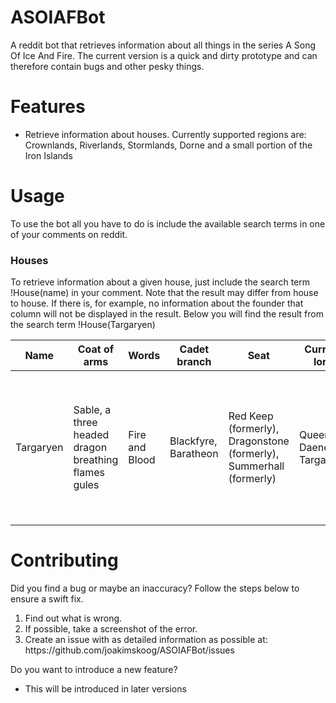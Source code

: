 ASOIAFBot
=========

A reddit bot that retrieves information about all things in the series A Song Of Ice And Fire. The current version is a quick and dirty prototype and can therefore contain bugs and other pesky things. 


Features
=========
<ul>
<li>Retrieve information about houses. Currently supported regions are: Crownlands, Riverlands, Stormlands, Dorne and a small portion of the Iron Islands</li>
</ul>


Usage
=========
To use the bot all you have to do is include the available search terms in one of your comments on reddit.

<h3>Houses</h3>
To retrieve information about a given house, just include the search term !House(name) in your comment. Note that the result may differ from house to house. If there is, for example, no information about the founder that column will not be displayed in the result. Below you will find the result from the search term !House(Targaryen)


| Name | Coat of arms | Words | Cadet branch | Seat | Current lord | Region | Title | Overlord | Founded|
| ------------- | ------------- | ------------- | ------------- | ------------- | ------------- | ------------- | ------------- | ------------- | ------------- |
| Targaryen  | Sable, a three headed dragon breathing flames gules | Fire and Blood | Blackfyre, Baratheon | Red Keep (formerly), Dragonstone (formerly), Summerhall (formerly) | Queen Daenerys Targaryen | King's Landing, Dragonstone, Valyria | King of the Seven Kingdoms, Lord of the Andals, the Rhoynar and the First Men, Prince of Dragonstone (heir apparent) | None | House Targaryen: >114BC, House Targaryen of King's Landing:0AC


Contributing
=========
Did you find a bug or maybe an inaccuracy? Follow the steps below to ensure a swift fix.

<ol>
<li>Find out what is wrong.</li>
<li>If possible, take a screenshot of the error.</li>
<li>Create an issue with as detailed information as possible at: https://github.com/joakimskoog/ASOIAFBot/issues</li>
</ol>


Do you want to introduce a new feature?

<ul>
<li> This will be introduced in later versions </li>
</ul>
